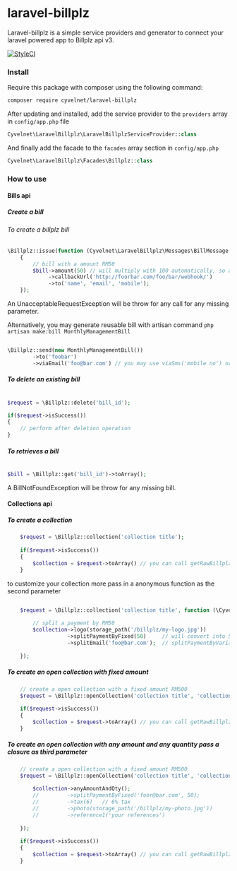 # laravel-billplz

Laravel-billplz is a simple service providers and generator to connect your laravel powered app to Billplz api v3.

[![StyleCI](https://styleci.io/repos/68587947/shield?branch=master)](https://styleci.io/repos/68587947)

### Install

Require this package with composer using the following command:

``` bash
composer require cyvelnet/laravel-billplz
```

After updating and installed, add the service provider to the  `providers` array in `config/app.php` file

```php
Cyvelnet\LaravelBillplz\LaravelBillplzServiceProvider::class
```
And finally add the facade to the `facades` array section in `config/app.php`

```php
Cyvelnet\LaravelBillplz\Facades\Billplz::class
```

### How to use

#### Bills api

##### Create a bill
###### To create a billplz bill

```php 
\Billplz::issue(function (Cyvelnet\LaravelBillplz\Messages\BillMessage $bill)
    {
        // bill with a amount RM50
        $bill->amount(50) // will multiply with 100 automatically, so a RM500 bill, you just pass 500 instead of 50000
             ->callbackUrl('http://foorbar.com/foo/bar/webhook/')
             ->to('name', 'email', 'mobile');
    });
```
An UnacceptableRequestException will be throw for any call for any missing parameter.

Alternatively, you may generate reusable bill with artisan command `php artisan make:bill MonthlyManagementBill`

```php

\Billplz::send(new MonthlyManagementBill())
        ->to('foobar')
        ->viaEmail('foo@bar.com') // you may use viaSms('mobile no') or viaEmailAndSms('email', 'mobile no')

```

##### To delete an existing bill
```php

$request = \Billplz::delete('bill_id');

if($request->isSuccess())
{
    // perform after deletion operation 
}
```

##### To retrieves a bill

```php

$bill = \Billplz::get('bill_id')->toArray();

```

A BillNotFoundException will be throw for any missing bill.


#### Collections api

##### To create a collection

```php
    $request = \Billplz::collection('collection title');
    
    if($request->isSuccess())
    {
        $collection = $request->toArray() // you can call getRawBillplzResponse(false) to get response in POPO
    }
```
to customize your collection more pass in a anonymous function as the second parameter

```php

    $request = \Billplz::collection('collection title', function (\Cyvelnet\LaravelBillplz\Messages\CollectionMessage $collection) {
    
        // split a payment by RM50
        $collection->logo(storage_path('/billplz/my-logo.jpg'))
                   ->splitPaymentByFixed(50)     // will convert into 5000 cents automatically
                   ->splitEmail('foo@bar.com');  // splitPaymentByVariable() is available too
    
    });

```

##### To create an open collection with fixed amount

```php
    // create a open collection with a fixed amount RM500
    $request = \Billplz::openCollection('collection title', 'collection description', 500);
    
    if($request->isSuccess())
    {
        $collection = $request->toArray() // you can call getRawBillplzResponse(false) to get response in POPO
    }
```

##### To create an open collection with any amount and any quantity pass a closure as third parameter

```php
    // create a open collection with a fixed amount RM500
    $request = \Billplz::openCollection('collection title', 'collection description', function (\Cyvelnet\LaravelBillplz\Messages\OpenCollectionMessage $collection) {
    
        $collection->anyAmountAndQty();
        //         ->splitPaymentByFixed('foor@bar.com', 50); 
        //         ->tax(6)   // 6% tax
        //         ->photo(storage_path('/billplz/my-photo.jpg'))
        //         ->reference1('your references')
    
    });
    
    if($request->isSuccess())
    {
        $collection = $request->toArray() // you can call getRawBillplzResponse(false) to get response in POPO
    }
```






